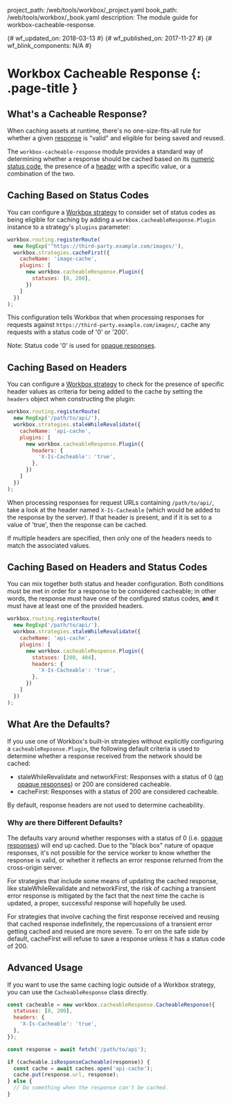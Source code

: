project_path: /web/tools/workbox/_project.yaml
book_path: /web/tools/workbox/_book.yaml
description: The module guide for workbox-cacheable-response.

{# wf_updated_on: 2018-03-13 #}
{# wf_published_on: 2017-11-27 #}
{# wf_blink_components: N/A #}

# Workbox Cacheable Response  {: .page-title }

## What's a Cacheable Response?

When caching assets at runtime, there's no one-size-fits-all rule for whether a
given [response](https://developer.mozilla.org/en-US/docs/Web/API/Response) is
"valid" and eligible for being saved and reused.

The `workbox-cacheable-response` module provides a standard way of determining
whether a response should be cached based on its
[numeric status code](https://developer.mozilla.org/en-US/docs/Web/API/Response/status),
the presence of a
[header](https://developer.mozilla.org/en-US/docs/Web/API/Response/headers)
with a specific value, or a combination of the two.

## Caching Based on Status Codes

You can configure a [Workbox strategy](./workbox-strategies) to consider
set of status codes as being eligible for caching by adding a
`workbox.cacheableResponse.Plugin` instance to a strategy's `plugins` parameter:

```js
workbox.routing.registerRoute(
  new RegExp('^https://third-party.example.com/images/'),
  workbox.strategies.cacheFirst({
    cacheName: 'image-cache',
    plugins: [
      new workbox.cacheableResponse.Plugin({
        statuses: [0, 200],
      })
    ]
  })
);
```

This configuration tells Workbox that when processing responses for
requests against `https://third-party.example.com/images/`, cache any requests
with a status code of '0' or '200'.

Note: Status code '0' is used for
[opaque responses](https://stackoverflow.com/questions/39109789/what-limitations-apply-to-opaque-responses).

## Caching Based on Headers

You can configure a [Workbox strategy](./workbox-strategies) to check
for the presence of specific header values as criteria for being added
to the cache by setting the `headers` object when constructing the plugin:

```js
workbox.routing.registerRoute(
  new RegExp('/path/to/api/'),
  workbox.strategies.staleWhileRevalidate({
    cacheName: 'api-cache',
    plugins: [
      new workbox.cacheableResponse.Plugin({
        headers: {
          'X-Is-Cacheable': 'true',
        },
      })
    ]
  })
);
```

When processing responses for request URLs containing `/path/to/api/`,
take a look at the header named `X-Is-Cacheable` (which would be added
to the response by the server). If that header is present, and if it is
set to a value of 'true', then the response can be cached.

If multiple headers are specified, then only one of the headers needs to
match the associated values.

## Caching Based on Headers and Status Codes

You can mix together both status and header configuration. Both conditions
must be met in order for a response to be considered cacheable; in other words,
the response must have one of the configured status codes, **and** it must
have at least one of the provided headers.

```js
workbox.routing.registerRoute(
  new RegExp('/path/to/api/'),
  workbox.strategies.staleWhileRevalidate({
    cacheName: 'api-cache',
    plugins: [
      new workbox.cacheableResponse.Plugin({
        statuses: [200, 404],
        headers: {
          'X-Is-Cacheable': 'true',
        },
      })
    ]
  })
);
```

## What Are the Defaults?

If you use one of Workbox's built-in strategies without explicitly
configuring a `cacheableRepsonse.Plugin`, the following default criteria is
used to determine whether a response received from the network should
be cached:

* staleWhileRevalidate and networkFirst: Responses with a status of 0
([an opaque responses](https://stackoverflow.com/questions/39109789/what-limitations-apply-to-opaque-responses))
or 200 are considered cacheable.
* cacheFirst: Responses with a status of 200 are considered cacheable.

By default, response headers are not used to determine cacheability.

### Why are there Different Defaults?

The defaults vary around whether responses with a status of 0
(i.e. [opaque responses](https://stackoverflow.com/questions/39109789/what-limitations-apply-to-opaque-responses))
will end up cached. Due to the "black box" nature of opaque responses,
it's not possible for the service worker to know whether the response
is valid, or whether it reflects an error response returned from the
cross-origin server.

For strategies that include some means of updating the cached response,
like staleWhileRevalidate and networkFirst, the risk of caching a
transient error response is mitigated by the fact that the next time
the cache is updated, a proper, successful response will hopefully be used.

For strategies that involve caching the first response received and
reusing that cached response indefinitely, the repercussions of a
transient error getting cached and reused are more severe. To err on the
safe side by default, cacheFirst will refuse to save a response unless it
has a status code of 200.

## Advanced Usage

If you want to use the same caching logic outside of a Workbox strategy, you
can use the `CacheableResponse` class directly.

```js
const cacheable = new workbox.cacheableResponse.CacheableResponse({
  statuses: [0, 200],
  headers: {
    'X-Is-Cacheable': 'true',
  },
});

const response = await fetch('/path/to/api');

if (cacheable.isResponseCacheable(response)) {
  const cache = await caches.open('api-cache');
  cache.put(response.url, response);
} else {
  // Do something when the response can't be cached.
}
```
